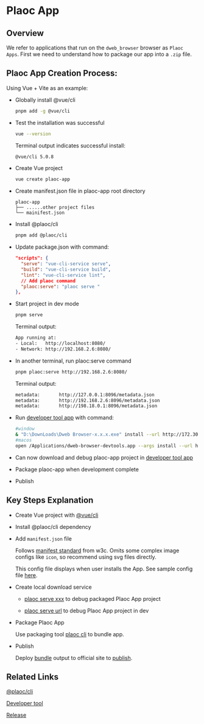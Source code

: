 # Plaoc App

## Overview

We refer to applications that run on the `dweb_browser` browser as `Plaoc Apps`. First we need to understand how to package our app into a `.zip` file.

## Plaoc App Creation Process:

Using Vue + Vite as an example:

- Globally install @vue/cli

  ```bash
  pnpm add -g @vue/cli
  ```

- Test the installation was successful

  ```bash
  vue --version
  ```

  Terminal output indicates successful install:

  ```bash
  @vue/cli 5.0.8
  ```

- Create Vue project

  ```bash
  vue create plaoc-app
  ```

- Create manifest.json file in plaoc-app root directory

  ```
  plaoc-app
  ├── ......other project files
  └── mainifest.json
  ```

- Install @plaoc/cli

  ```bash
  pnpm add @plaoc/cli
  ```

- Update package.json with command:

  ```json
  "scripts": {
    "serve": "vue-cli-service serve",
    "build": "vue-cli-service build",
    "lint": "vue-cli-service lint",
    // Add plaoc command
    "plaoc:serve": "plaoc serve "
  },
  ```

- Start project in dev mode

  ```bash
  pnpm serve
  ```

  Terminal output:

  ```bash
  App running at:
  - Local:   http://localhost:8080/
  - Network: http://192.168.2.6:8080/
  ```

- In another terminal, run plaoc:serve command

  ```bash
  pnpm plaoc:serve http://192.168.2.6:8080/
  ```

  Terminal output:

  ```bash
  metadata:       http://127.0.0.1:8096/metadata.json
  metadata:       http://192.168.2.6:8096/metadata.json
  metadata:       http://198.18.0.1:8096/metadata.json
  ```

- Run [developer tool app](./developer-tool/index.md) with command:

  ```bash
  #window
  & "D:\DownLoads\Dweb Browser-x.x.x.exe" install --url http://172.30.93.43:8096/metadata.json
  #macos
  open /Applications/dweb-browser-devtools.app --args install --url http://127.0.0.1:8096/metadata.json
  ```

- Can now download and debug plaoc-app project in [developer tool app](./developer-tool/index.md)

- Package plaoc-app when development complete

- Publish

## Key Steps Explanation

- Create Vue project with [@vue/cli](https://cli.vuejs.org/guide/)

- Install @plaoc/cli dependency

- Add `manifest.json` file

  Follows [manifest standard](https://developer.mozilla.org/en-US/docs/Web/Manifest) from w3c. Omits some complex image configs like `icon`, so recommend using svg files directly.

  This config file displays when user installs the App. See sample config file [here](../plaoc-plugin/interface/bfs-meta-data/index.md).

- Create local download service

  - [plaoc serve xxx](./plaoc-cli/serve.md) to debug packaged Plaoc App project

  - [plaoc serve url](./ploac-cli/serve-url.md) to debug Plaoc App project in dev

- Package Plaoc App

  Use packaging tool [plaoc cli](./plaoc-cli/bundle.md) to bundle app.

- Publish

  Deploy [bundle](./plaoc-cli/bundle.md) output to official site to [publish](./release/index.md).

## Related Links

[@plaoc/cli](../plaoc-cli/index.md)

[Developer tool](../developer-tool/index.md)

[Release](../release/index.md)
